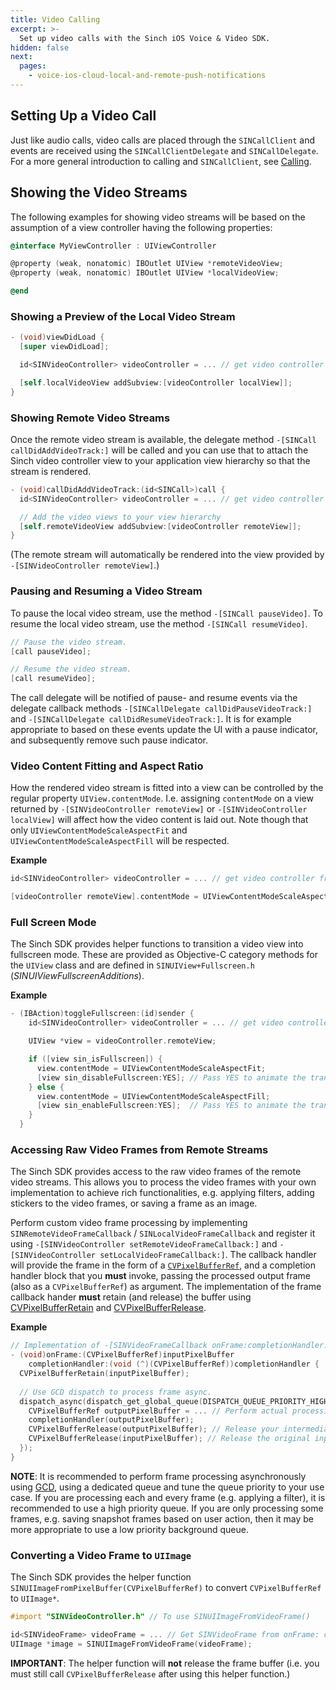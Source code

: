 ```yaml
---
title: Video Calling
excerpt: >-
  Set up video calls with the Sinch iOS Voice & Video SDK.
hidden: false
next:
  pages:
    - voice-ios-cloud-local-and-remote-push-notifications
---
```


## Setting Up a Video Call

Just like audio calls, video calls are placed through the `SINCallClient` and events are received using the `SINCallClientDelegate` and `SINCallDelegate`. For a more general introduction to calling and `SINCallClient`, see [Calling](doc:voice-ios-cloud-calling).

## Showing the Video Streams

The following examples for showing video streams will be based on the assumption of a view controller having the following properties:

```objectivec
@interface MyViewController : UIViewController

@property (weak, nonatomic) IBOutlet UIView *remoteVideoView;
@property (weak, nonatomic) IBOutlet UIView *localVideoView;

@end
```

### Showing a Preview of the Local Video Stream

```objectivec
- (void)viewDidLoad {
  [super viewDidLoad];

  id<SINVideoController> videoController = ... // get video controller from SINClient.

  [self.localVideoView addSubview:[videoController localView]];
}
```

### Showing Remote Video Streams

Once the remote video stream is available, the delegate method `-[SINCall callDidAddVideoTrack:]` will be called and you can use that to attach the Sinch video controller view to your application view hierarchy so that the stream is rendered. 


```objectivec
- (void)callDidAddVideoTrack:(id<SINCall>)call {
  id<SINVideoController> videoController = ... // get video controller from SINClient.

  // Add the video views to your view hierarchy
  [self.remoteVideoView addSubview:[videoController remoteView]];
}
```

(The remote stream will automatically be rendered into the view provided by `-[SINVideoController remoteView]`.)

### Pausing and Resuming a Video Stream

To pause the local video stream, use the method `-[SINCall pauseVideo]`. To resume the local video stream, use the method `-[SINCall resumeVideo]`.

```objectivec
// Pause the video stream.
[call pauseVideo];

// Resume the video stream.
[call resumeVideo];
```

The call delegate will be notified of pause- and resume events via the delegate callback methods `-[SINCallDelegate callDidPauseVideoTrack:]` and `-[SINCallDelegate callDidResumeVideoTrack:]`. It is for example appropriate to based on these events update the UI with a pause indicator, and subsequently remove such pause indicator.

### Video Content Fitting and Aspect Ratio

How the rendered video stream is fitted into a view can be controlled by the regular property `UIView.contentMode`. I.e. assigning `contentMode` on a view returned by `-[SINVideoController remoteView]` or `-[SINVideoController localView]` will affect how the video content is laid out. Note though that only `UIViewContentModeScaleAspectFit` and `UIViewContentModeScaleAspectFill` will be respected.

**Example**

```objectivec
id<SINVideoController> videoController = ... // get video controller from SINClient.

[videoController remoteView].contentMode = UIViewContentModeScaleAspectFill;
```

### Full Screen Mode

The Sinch SDK provides helper functions to transition a video view into fullscreen mode. These are provided as Objective-C category methods for the `UIView` class and are defined in `SINUIView+Fullscreen.h` (_SINUIViewFullscreenAdditions_).

**Example**

```objectivec
- (IBAction)toggleFullscreen:(id)sender {
    id<SINVideoController> videoController = ... // get video controller from SINClient.

    UIView *view = videoController.remoteView;

    if ([view sin_isFullscreen]) {
      view.contentMode = UIViewContentModeScaleAspectFit;
      [view sin_disableFullscreen:YES]; // Pass YES to animate the transition
    } else {
      view.contentMode = UIViewContentModeScaleAspectFill;
      [view sin_enableFullscreen:YES];  // Pass YES to animate the transition
    }
  }
```

### Accessing Raw Video Frames from Remote Streams

The Sinch SDK provides access to the raw video frames of the remote video streams. This allows you to process the video frames with your own implementation to achieve rich functionalities, e.g. applying filters, adding stickers to the video frames, or saving a frame as an image.

Perform custom video frame processing by implementing `SINRemoteVideoFrameCallback` / `SINLocalVideoFrameCallback` and register it using `-[SINVideoController setRemoteVideoFrameCallback:]` and `-[SINVideoController setLocalVideoFrameCallback:]`. The callback handler will provide the frame in the form of a [`CVPixelBufferRef`](https://developer.apple.com/documentation/corevideo/cvpixelbuffer?language=objc), and a completion handler block that you __must__ invoke, passing the processed output frame (also as a `CVPixelBufferRef`) as argument. The implementation of the frame callback hander __must__ retain (and release) the buffer using [CVPixelBufferRetain](https://developer.apple.com/documentation/corevideo/1563590-cvpixelbufferretain?language=objc) and [CVPixelBufferRelease](https://developer.apple.com/documentation/corevideo/1563589-cvpixelbufferrelease?language=objc).

**Example**

```objectivec
// Implementation of -[SINVideoFrameCallback onFrame:completionHandler:]
- (void)onFrame:(CVPixelBufferRef)inputPixelBuffer
    completionHandler:(void (^)(CVPixelBufferRef))completionHandler {
  CVPixelBufferRetain(inputPixelBuffer);
  
  // Use GCD dispatch to process frame async.
  dispatch_async(dispatch_get_global_queue(DISPATCH_QUEUE_PRIORITY_HIGH, 0), ^{
    CVPixelBufferRef outputPixelBuffer = ... // Perform actual processing.
    completionHandler(outputPixelBuffer);
    CVPixelBufferRelease(outputPixelBuffer); // Release your intermediate processing output buffer.
    CVPixelBufferRelease(inputPixelBuffer); // Release the original input frame buffer.
  });
}
```

__NOTE__: It is recommended to perform frame processing asynchronously using [GCD](https://developer.apple.com/documentation/dispatch?language=objc), using a dedicated queue and tune the queue priority to your use case. If you are processing each and every frame (e.g. applying a filter), it is recommended to use a high priority queue. If you are only processing some frames, e.g. saving snapshot frames based on user action, then it may be more appropriate to use a low priority background queue.

### Converting a Video Frame to `UIImage`

The Sinch SDK provides the helper function `SINUIImageFromPixelBuffer(CVPixelBufferRef)` to convert `CVPixelBufferRef` to `UIImage*`.

```objectivec
#import "SINVideoController.h" // To use SINUIImageFromVideoFrame()

id<SINVideoFrame> videoFrame = ... // Get SINVideoFrame from onFrame: callback
UIImage *image = SINUIImageFromVideoFrame(videoFrame);
```

__IMPORTANT__: The helper function will __not__ release the frame buffer (i.e. you must still call `CVPixelBufferRelease` after using this helper function.)
